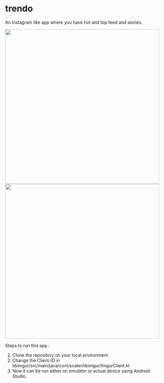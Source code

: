 # trendo
An Instagram like app where you have hot and top feed and stories.

<img src="https://user-images.githubusercontent.com/34179781/186185978-9d0e6aca-0459-4cda-841c-10630cf5b729.png" width="500"/> <img src="https://user-images.githubusercontent.com/34179781/186185833-59eb5629-6ed6-4567-bff0-6d93505eb161.png" width="500"/> 

Steps to run this app : 
1. Clone the repository on your local environment
2. Change the Client-ID in libimgur/src/main/java/com/scaler/libimgur/ImgurClient.kt
3. Now it can be run either on emulator or actual device using Android Studio.
